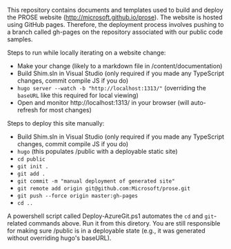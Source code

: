 This repository contains documents and templates used to build and deploy the PROSE website (http://microsoft.github.io/prose). The website is hosted using GitHub pages. Therefore, the deployment process involves pushing to a branch called gh-pages on the repository associated with our public code samples.

Steps to run while locally iterating on a website change:

 * Make your change (likely to a markdown file in /content/documentation)
 * Build Shim.sln in Visual Studio (only required if you made any TypeScript changes, commit compile JS if you do)
 * `hugo server --watch -b "http://localhost:1313/"` (overriding the `baseURL` like this required for local viewing)
 * Open and monitor http://localhost:1313/ in your browser (will auto-refresh for most changes)

Steps to deploy this site manually:

 * Build Shim.sln in Visual Studio (only required if you made any TypeScript changes, commit compile JS if you do)
 * `hugo` (this populates /public with a deployable static site)
 * `cd public`
 * `git init .`
 * `git add .`
 * `git commit -m "manual deployment of generated site"`
 * `git remote add origin git@github.com:Microsoft/prose.git`
 * `git push --force origin master:gh-pages`
 * `cd ..`
 
A powershell script called Deploy-AzureGit.ps1 automates the `cd` and `git`-related commands above. Run it from this diretory. You are still responsible for making sure /public is in a deployable state (e.g., it was generated without overriding hugo's baseURL).